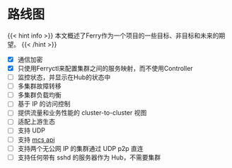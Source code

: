 # 路线图

{{< hint info >}}
本文概述了Ferry作为一个项目的一些目标、非目标和未来的期望。
{{< /hint >}}

- [x] 通信加密
- [x] 只使用Ferryctl来配置集群之间的服务映射，而不使用Controller
- [ ] 监控状态，并显示在Hub的状态中
- [ ] 多集群故障转移
- [ ] 多集群负载均衡
- [ ] 基于 IP 的访问控制
- [ ] 提供流量和业务性能的 cluster-to-cluster 视图
- [ ] 适配上游生态
- [ ] 支持 UDP
- [ ] 支持 [mcs api](https://github.com/kubernetes-sigs/mcs-api)
- [ ] 支持两个无公网 IP 的集群通过 UDP p2p 直连
- [ ] 支持任何带有 sshd 的服务器作为 Hub，不需要集群
